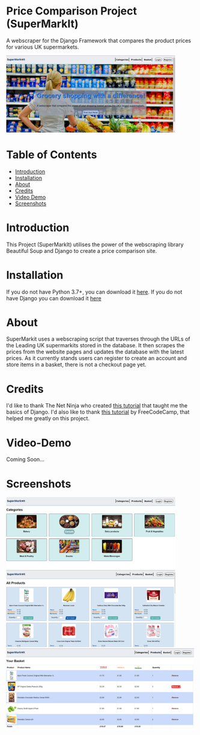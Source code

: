 # Price Comparison Project (SuperMarkIt)
A webscraper for the Django Framework that compares the product prices for various UK supermarkets.

<img src="Screenshots/Homepage.png" width="450">

# Table of Contents
- [Introduction](https://github.com/RamonWill/price-comparison-project#Introduction)
- [Installation](https://github.com/RamonWill/price-comparison-project#Installation)
- [About](https://github.com/RamonWill/price-comparison-project#About)
- [Credits](https://github.com/RamonWill/price-comparison-project#Credit)
- [Video Demo](https://github.com/RamonWill/price-comparison-project#Video-Demo)
- [Screenshots](https://github.com/RamonWill/price-comparison-project#Screenshots)

# Introduction
This Project (SuperMarkIt) utilises the power of the webscraping library Beautiful Soup  and Django to create a price comparison site. 

# Installation
If you do not have Python 3.7+, you can download it [here](https://www.python.org/downloads/release/python-370/, "here").
If you do not have Django you can download it [here](https://docs.djangoproject.com/en/3.0/topics/install/)

# About
SuperMarkit uses a webscraping script that traverses through the URLs of the Leading UK supermarkits stored in the database. It then scrapes the prices from the website pages and updates the database with the latest prices. As it currently stands users can register to create an account and store items in a basket, there is not a checkout page yet.

# Credits
I'd like to thank The Net Ninja who created [this tutorial](https://www.youtube.com/watch?v=n-FTlQ7Djqc, "this tutorial") that taught me the basics of Django. I'd also like to thank [this tutorial](https://www.youtube.com/watch?v=YZvRrldjf1Y) by FreeCodeCamp, that helped me greatly on this project.

# Video-Demo
Coming Soon...

# Screenshots
<img src="Screenshots/categories.png" width="450">
<img src="Screenshots/products.png" width="450">
<img src="Screenshots/Basket.png" width="500">
